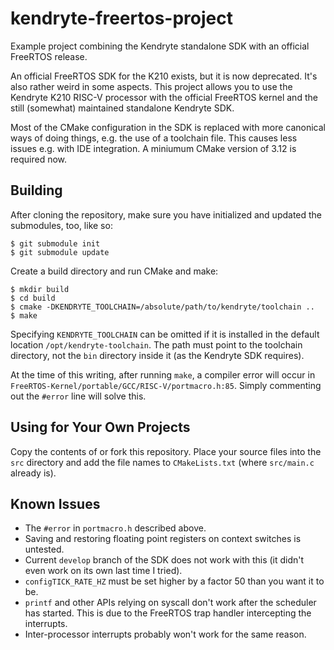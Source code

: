 # kendryte-freertos-project
Example project combining the Kendryte standalone SDK with an official FreeRTOS release.

An official FreeRTOS SDK for the K210 exists, but it is now deprecated. It's also rather
weird in some aspects. This project allows you to use the Kendryte K210 RISC-V processor
with the official FreeRTOS kernel and the still (somewhat) maintained standalone Kendryte
SDK.

Most of the CMake configuration in the SDK is replaced with more canonical ways of doing
things, e.g. the use of a toolchain file. This causes less issues e.g. with IDE
integration. A miniumum CMake version of 3.12 is required now.

## Building

After cloning the repository, make sure you have initialized and updated the submodules,
too, like so:
```
$ git submodule init
$ git submodule update
```

Create a build directory and run CMake and make:
```
$ mkdir build
$ cd build
$ cmake -DKENDRYTE_TOOLCHAIN=/absolute/path/to/kendryte/toolchain ..
$ make
```

Specifying `KENDRYTE_TOOLCHAIN` can be omitted if it is installed in the default location
`/opt/kendryte-toolchain`. The path must point to the toolchain directory, not the `bin`
directory inside it (as the Kendryte SDK requires).

At the time of this writing, after running `make`, a compiler error will occur in
`FreeRTOS-Kernel/portable/GCC/RISC-V/portmacro.h:85`. Simply commenting out the `#error`
line will solve this.

## Using for Your Own Projects

Copy the contents of or fork this repository. Place your source files into the `src`
directory and add the file names to `CMakeLists.txt` (where `src/main.c` already is).

## Known Issues

- The `#error` in `portmacro.h` described above.
- Saving and restoring floating point registers on context switches is untested.
- Current `develop` branch of the SDK does not work with this (it didn't even work on its
  own last time I tried).
- `configTICK_RATE_HZ` must be set higher by a factor 50 than you want it to be.
- `printf` and other APIs relying on syscall don't work after the scheduler has started. 
  This is due to the FreeRTOS trap handler intercepting the interrupts.
- Inter-processor interrupts probably won't work for the same reason.
